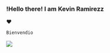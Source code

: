 ### !Hello there! I am Kevin Ramirezz

&hearts;

~~~C++
Bienvendio 
~~~



<div>
  
  <a href="https://www.instagram.com/kevin_ramirezz1" target="_blank"><img src="https://img.shields.io/badge/Instagram-E4405F?style=for-the-badge&logo=instagram&logoColor=white" target="_blank"></a>

</div>


